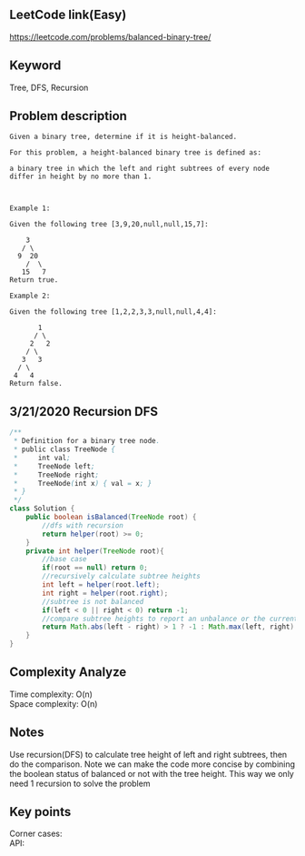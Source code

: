 ## LeetCode link(Easy)
https://leetcode.com/problems/balanced-binary-tree/

## Keyword
Tree, DFS, Recursion

## Problem description
```
Given a binary tree, determine if it is height-balanced.

For this problem, a height-balanced binary tree is defined as:

a binary tree in which the left and right subtrees of every node differ in height by no more than 1.

 

Example 1:

Given the following tree [3,9,20,null,null,15,7]:

    3
   / \
  9  20
    /  \
   15   7
Return true.

Example 2:

Given the following tree [1,2,2,3,3,null,null,4,4]:

       1
      / \
     2   2
    / \
   3   3
  / \
 4   4
Return false.
```
## 3/21/2020 Recursion DFS

```java
/**
 * Definition for a binary tree node.
 * public class TreeNode {
 *     int val;
 *     TreeNode left;
 *     TreeNode right;
 *     TreeNode(int x) { val = x; }
 * }
 */
class Solution {
    public boolean isBalanced(TreeNode root) {
        //dfs with recursion
        return helper(root) >= 0;
    }
    private int helper(TreeNode root){
        //base case
        if(root == null) return 0;
        //recursively calculate subtree heights
        int left = helper(root.left);
        int right = helper(root.right);
        //subtree is not balanced
        if(left < 0 || right < 0) return -1;
        //compare subtree heights to report an unbalance or the current tree height
        return Math.abs(left - right) > 1 ? -1 : Math.max(left, right) + 1;
    }
}
```

## Complexity Analyze
Time complexity: O(n) \
Space complexity: O(n) 
## Notes
Use recursion(DFS) to calculate tree height of left and right subtrees, then do the comparison. Note we can make the code more concise by combining the boolean status of balanced or not with the tree height. This way we only need 1 recursion to solve the problem
## Key points
Corner cases:\
API: